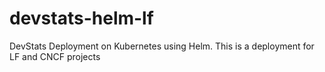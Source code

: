 # devstats-helm-lf
DevStats Deployment on Kubernetes using Helm. This is a deployment for LF and CNCF projects

